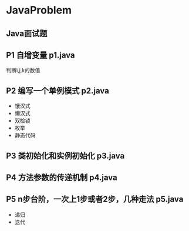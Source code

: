 # JavaProblem
## Java面试题
## P1 自增变量 p1.java
  判断i,j,k的数值
## P2 编写一个单例模式 p2.java
- 饿汉式
- 懒汉式
- 双检锁
- 枚举
- 静态代码

## P3 类初始化和实例初始化 p3.java
## P4 方法参数的传递机制 p4.java
## P5 n步台阶，一次上1步或者2步，几种走法 p5.java
- 递归
- 迭代


